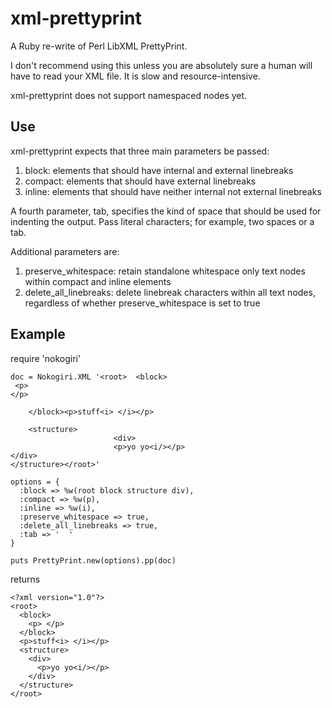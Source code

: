 xml-prettyprint
===============

A Ruby re-write of Perl LibXML PrettyPrint.

I don't recommend using this unless you are absolutely sure a human will have to read your XML file. It is slow and resource-intensive.

xml-prettyprint does not support namespaced nodes yet.

## Use

xml-prettyprint expects that three main parameters be passed:

  1. block: elements that should have internal and external linebreaks
  2. compact: elements that should have external linebreaks
  3. inline: elements that should have neither internal not external linebreaks

A fourth parameter, tab, specifies the kind of space that should be used for indenting the output. Pass literal characters; for example, two spaces or a tab.

Additional parameters are:

  1. preserve_whitespace: retain standalone whitespace only text nodes within compact and inline elements 
  2. delete_all_linebreaks: delete linebreak characters within all text nodes, regardless of whether preserve_whitespace is set to true

## Example

require 'nokogiri'

    doc = Nokogiri.XML '<root>  <block>
     <p> 
    </p>
        
        </block><p>stuff<i> </i></p>  
        
        <structure>
                           <div>
                           <p>yo yo<i/></p>
    </div>
    </structure></root>'

    options = {
      :block => %w(root block structure div),
      :compact => %w(p),
      :inline => %w(i),
      :preserve_whitespace => true,
      :delete_all_linebreaks => true,
      :tab => '  '
    }

    puts PrettyPrint.new(options).pp(doc)

returns

    <?xml version="1.0"?>
    <root>
      <block>
        <p> </p>
      </block>
      <p>stuff<i> </i></p>
      <structure>
        <div>
          <p>yo yo<i/></p>
        </div>
      </structure>
    </root>


